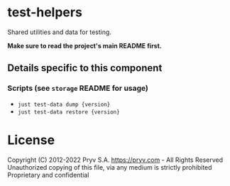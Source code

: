 # test-helpers

Shared utilities and data for testing.

**Make sure to read the project's main README first.**


## Details specific to this component

### Scripts (see `storage` README for usage)

- `just test-data dump {version}`
- `just test-data restore {version}`


# License
Copyright (C) 2012-2022 Pryv S.A. https://pryv.com - All Rights Reserved
Unauthorized copying of this file, via any medium is strictly prohibited
Proprietary and confidential
